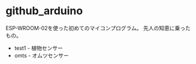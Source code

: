﻿# github_arduino

ESP-WROOM-02を使った初めてのマイコンプログラム。
先人の知恵に乗ったもの。

+ test1 - 植物センサー
+ omts  - オムツセンサー

